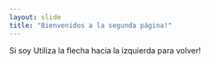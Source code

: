 ```yaml
---
layout: slide
title: "Bienvenidos a la segunda página!"
---
```

Si soy
Utiliza la flecha hacia la izquierda para volver!
